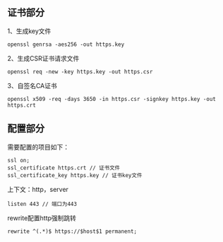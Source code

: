 ## 证书部分

1、生成key文件

	openssl genrsa -aes256 -out https.key

2、生成CSR证书请求文件

	openssl req -new -key https.key -out https.csr

3、自签名CA证书

	openssl x509 -req -days 3650 -in https.csr -signkey https.key -out https.crt

## 配置部分

需要配置的项目如下：

	ssl on;
	ssl_certificate https.crt // 证书文件
	ssl_certificate_key https.key // 证书key文件


上下文：http，server

	listen 443 // 端口为443

rewrite配置http强制跳转

	rewrite ^(.*)$ https://$host$1 permanent;